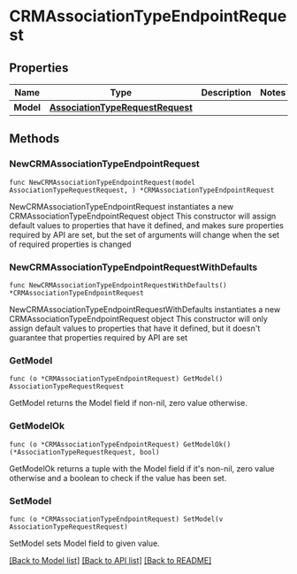 # CRMAssociationTypeEndpointRequest

## Properties

Name | Type | Description | Notes
------------ | ------------- | ------------- | -------------
**Model** | [**AssociationTypeRequestRequest**](AssociationTypeRequestRequest.md) |  | 

## Methods

### NewCRMAssociationTypeEndpointRequest

`func NewCRMAssociationTypeEndpointRequest(model AssociationTypeRequestRequest, ) *CRMAssociationTypeEndpointRequest`

NewCRMAssociationTypeEndpointRequest instantiates a new CRMAssociationTypeEndpointRequest object
This constructor will assign default values to properties that have it defined,
and makes sure properties required by API are set, but the set of arguments
will change when the set of required properties is changed

### NewCRMAssociationTypeEndpointRequestWithDefaults

`func NewCRMAssociationTypeEndpointRequestWithDefaults() *CRMAssociationTypeEndpointRequest`

NewCRMAssociationTypeEndpointRequestWithDefaults instantiates a new CRMAssociationTypeEndpointRequest object
This constructor will only assign default values to properties that have it defined,
but it doesn't guarantee that properties required by API are set

### GetModel

`func (o *CRMAssociationTypeEndpointRequest) GetModel() AssociationTypeRequestRequest`

GetModel returns the Model field if non-nil, zero value otherwise.

### GetModelOk

`func (o *CRMAssociationTypeEndpointRequest) GetModelOk() (*AssociationTypeRequestRequest, bool)`

GetModelOk returns a tuple with the Model field if it's non-nil, zero value otherwise
and a boolean to check if the value has been set.

### SetModel

`func (o *CRMAssociationTypeEndpointRequest) SetModel(v AssociationTypeRequestRequest)`

SetModel sets Model field to given value.



[[Back to Model list]](../README.md#documentation-for-models) [[Back to API list]](../README.md#documentation-for-api-endpoints) [[Back to README]](../README.md)


